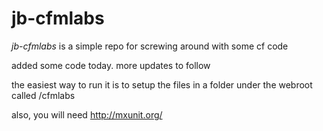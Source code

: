 jb-cfmlabs
==========

*jb-cfmlabs* is a simple repo for screwing around with some cf code

added some code today. more updates to follow

the easiest way to run it is to setup the files in a folder under the webroot called /cfmlabs

also, you will need http://mxunit.org/

